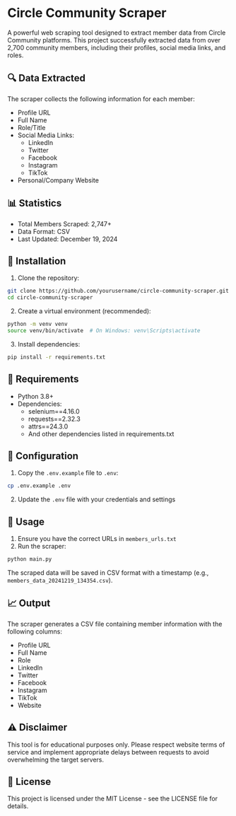 # Circle Community Scraper

A powerful web scraping tool designed to extract member data from Circle Community platforms. This project successfully extracted data from over 2,700 community members, including their profiles, social media links, and roles.

## 🔍 Data Extracted

The scraper collects the following information for each member:
- Profile URL
- Full Name
- Role/Title
- Social Media Links:
  - LinkedIn
  - Twitter
  - Facebook
  - Instagram
  - TikTok
- Personal/Company Website

## 📊 Statistics
- Total Members Scraped: 2,747+
- Data Format: CSV
- Last Updated: December 19, 2024

## 🚀 Installation

1. Clone the repository:
```bash
git clone https://github.com/yourusername/circle-community-scraper.git
cd circle-community-scraper
```

2. Create a virtual environment (recommended):
```bash
python -m venv venv
source venv/bin/activate  # On Windows: venv\Scripts\activate
```

3. Install dependencies:
```bash
pip install -r requirements.txt
```

## 🔧 Requirements

- Python 3.8+
- Dependencies:
  - selenium==4.16.0
  - requests==2.32.3
  - attrs==24.3.0
  - And other dependencies listed in requirements.txt

## 🔑 Configuration

1. Copy the `.env.example` file to `.env`:
```bash
cp .env.example .env
```

2. Update the `.env` file with your credentials and settings

## 📝 Usage

1. Ensure you have the correct URLs in `members_urls.txt`
2. Run the scraper:
```bash
python main.py
```

The scraped data will be saved in CSV format with a timestamp (e.g., `members_data_20241219_134354.csv`).

## 📈 Output

The scraper generates a CSV file containing member information with the following columns:
- Profile URL
- Full Name
- Role
- LinkedIn
- Twitter
- Facebook
- Instagram
- TikTok
- Website

## ⚠️ Disclaimer

This tool is for educational purposes only. Please respect website terms of service and implement appropriate delays between requests to avoid overwhelming the target servers.

## 📄 License

This project is licensed under the MIT License - see the LICENSE file for details.
